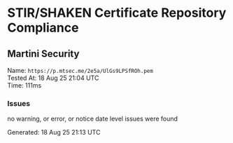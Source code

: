 # STIR/SHAKEN Certificate Repository Compliance

## Martini Security

Name: `https://p.mtsec.me/2e5a/UlGs9LPSfROh.pem`\
Tested At: 18 Aug 25 21:04 UTC\
Time: 111ms

### Issues

no warning, or error, or notice date level issues were found

Generated: 18 Aug 25 21:13 UTC